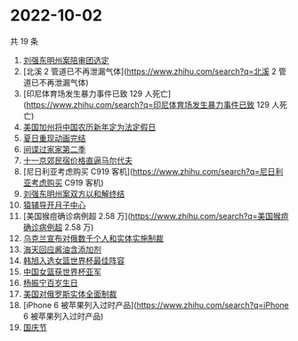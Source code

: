 # 2022-10-02

共 19 条

<!-- BEGIN ZHIHUSEARCH -->
<!-- 最后更新时间 Sun Oct 02 2022 19:07:20 GMT+0800 (China Standard Time) -->
1. [刘强东明州案陪审团选定](https://www.zhihu.com/search?q=刘强东明州案陪审团选定)
1. [北溪 2 管道已不再泄漏气体](https://www.zhihu.com/search?q=北溪 2 管道已不再泄漏气体)
1. [印尼体育场发生暴力事件已致 129 人死亡](https://www.zhihu.com/search?q=印尼体育场发生暴力事件已致 129 人死亡)
1. [美国加州将中国农历新年定为法定假日](https://www.zhihu.com/search?q=美国加州将中国农历新年定为法定假日)
1. [夏日重现动画完结](https://www.zhihu.com/search?q=夏日重现动画完结)
1. [间谍过家家第二季](https://www.zhihu.com/search?q=间谍过家家第二季)
1. [十一京郊民宿价格直逼马尔代夫](https://www.zhihu.com/search?q=十一京郊民宿价格直逼马尔代夫)
1. [尼日利亚考虑购买 C919 客机](https://www.zhihu.com/search?q=尼日利亚考虑购买 C919 客机)
1. [刘强东明州案双方以和解终结](https://www.zhihu.com/search?q=刘强东明州案双方以和解终结)
1. [猿辅导开月子中心](https://www.zhihu.com/search?q=猿辅导开月子中心)
1. [美国猴痘确诊病例超 2.58 万](https://www.zhihu.com/search?q=美国猴痘确诊病例超 2.58 万)
1. [乌克兰宣布对俄数千个人和实体实施制裁](https://www.zhihu.com/search?q=乌克兰宣布对俄数千个人和实体实施制裁)
1. [海天回应酱油含添加剂](https://www.zhihu.com/search?q=海天回应酱油含添加剂)
1. [韩旭入选女篮世界杯最佳阵容](https://www.zhihu.com/search?q=韩旭入选女篮世界杯最佳阵容)
1. [中国女篮获世界杯亚军](https://www.zhihu.com/search?q=中国女篮获世界杯亚军)
1. [杨振宁百岁生日](https://www.zhihu.com/search?q=杨振宁百岁生日)
1. [美国对俄罗斯实体全面制裁](https://www.zhihu.com/search?q=美国对俄罗斯实体全面制裁)
1. [iPhone 6 被苹果列入过时产品](https://www.zhihu.com/search?q=iPhone 6 被苹果列入过时产品)
1. [国庆节](https://www.zhihu.com/search?q=国庆节)
<!-- END ZHIHUSEARCH -->
